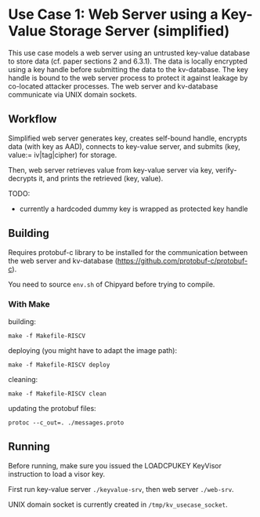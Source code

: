 # Use Case 1: Web Server using a Key-Value Storage Server (simplified)
This use case models a web server using an untrusted key-value database to store data (cf. paper sections 2 and 6.3.1).
The data is locally encrypted using a key handle before submitting the data to the kv-database.
The key handle is bound to the web server process to protect it against leakage by co-located attacker processes.
The web server and kv-database communicate via UNIX domain sockets.

## Workflow
Simplified web server generates key, creates self-bound handle, encrypts data (with key as AAD), connects to key-value server, and submits (key, value:= iv|tag|cipher) for storage.

Then, web server retrieves value from key-value server via key, verify-decrypts it, and prints the retrieved (key, value).

TODO:
- currently a hardcoded dummy key is wrapped as protected key handle


## Building
Requires protobuf-c library to be installed for the communication between the web server and kv-database (https://github.com/protobuf-c/protobuf-c).

You need to source `env.sh` of Chipyard before trying to compile.


### With Make
building:
```
make -f Makefile-RISCV
```

deploying (you might have to adapt the image path):
```
make -f Makefile-RISCV deploy
```

cleaning:
```
make -f Makefile-RISCV clean
```

updating the protobuf files:
```
protoc --c_out=. ./messages.proto
```


## Running
Before running, make sure you issued the LOADCPUKEY KeyVisor instruction to load a visor key.

First run key-value server `./keyvalue-srv`, then web server `./web-srv`.

UNIX domain socket is currently created in `/tmp/kv_usecase_socket`.
